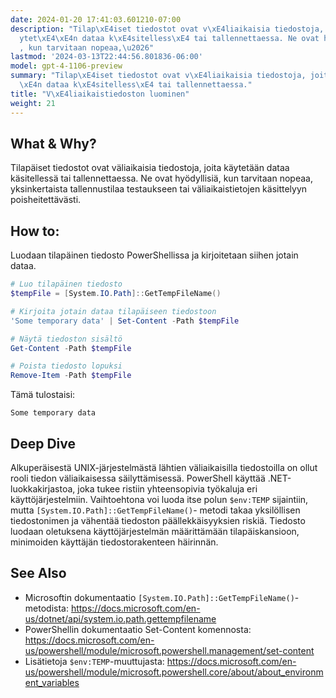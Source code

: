 ```yaml
---
date: 2024-01-20 17:41:03.601210-07:00
description: "Tilap\xE4iset tiedostot ovat v\xE4liaikaisia tiedostoja, joita k\xE4\
  ytet\xE4\xE4n dataa k\xE4sitelless\xE4 tai tallennettaessa. Ne ovat hy\xF6dyllisi\xE4\
  , kun tarvitaan nopeaa,\u2026"
lastmod: '2024-03-13T22:44:56.801836-06:00'
model: gpt-4-1106-preview
summary: "Tilap\xE4iset tiedostot ovat v\xE4liaikaisia tiedostoja, joita k\xE4ytet\xE4\
  \xE4n dataa k\xE4sitelless\xE4 tai tallennettaessa."
title: "V\xE4liaikaistiedoston luominen"
weight: 21
---
```


## What & Why?
Tilapäiset tiedostot ovat väliaikaisia tiedostoja, joita käytetään dataa käsitellessä tai tallennettaessa. Ne ovat hyödyllisiä, kun tarvitaan nopeaa, yksinkertaista tallennustilaa testaukseen tai väliaikaistietojen käsittelyyn poisheitettävästi.

## How to:
Luodaan tilapäinen tiedosto PowerShellissa ja kirjoitetaan siihen jotain dataa.

```PowerShell
# Luo tilapäinen tiedosto
$tempFile = [System.IO.Path]::GetTempFileName()

# Kirjoita jotain dataa tilapäiseen tiedostoon
'Some temporary data' | Set-Content -Path $tempFile

# Näytä tiedoston sisältö
Get-Content -Path $tempFile

# Poista tiedosto lopuksi
Remove-Item -Path $tempFile
```
Tämä tulostaisi:
```
Some temporary data
```

## Deep Dive
Alkuperäisestä UNIX-järjestelmästä lähtien väliaikaisilla tiedostoilla on ollut rooli tiedon väliaikaisessa säilyttämisessä. PowerShell käyttää .NET-luokkakirjastoa, joka tukee ristiin yhteensopivia työkaluja eri käyttöjärjestelmiin. Vaihtoehtona voi luoda itse polun `$env:TEMP` sijaintiin, mutta `[System.IO.Path]::GetTempFileName()`- metodi takaa yksilöllisen tiedostonimen ja vähentää tiedoston päällekkäisyyksien riskiä. Tiedosto luodaan oletuksena käyttöjärjestelmän määrittämään tilapäiskansioon, minimoiden käyttäjän tiedostorakenteen häirinnän.

## See Also
- Microsoftin dokumentaatio `[System.IO.Path]::GetTempFileName()`-metodista: https://docs.microsoft.com/en-us/dotnet/api/system.io.path.gettempfilename
- PowerShellin dokumentaatio Set-Content komennosta: https://docs.microsoft.com/en-us/powershell/module/microsoft.powershell.management/set-content
- Lisätietoja `$env:TEMP`-muuttujasta: https://docs.microsoft.com/en-us/powershell/module/microsoft.powershell.core/about/about_environment_variables
